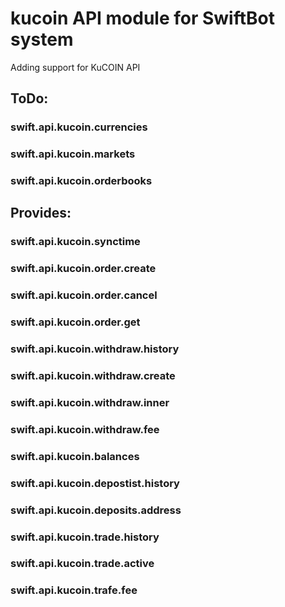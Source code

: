 # kucoin API module for SwiftBot system

Adding support for KuCOIN API


## ToDo:
### swift.api.kucoin.currencies
### swift.api.kucoin.markets
### swift.api.kucoin.orderbooks

## Provides:
### swift.api.kucoin.synctime

### swift.api.kucoin.order.create
### swift.api.kucoin.order.cancel
### swift.api.kucoin.order.get
### swift.api.kucoin.withdraw.history
### swift.api.kucoin.withdraw.create
### swift.api.kucoin.withdraw.inner
### swift.api.kucoin.withdraw.fee
### swift.api.kucoin.balances
### swift.api.kucoin.depostist.history
### swift.api.kucoin.deposits.address
### swift.api.kucoin.trade.history
### swift.api.kucoin.trade.active
### swift.api.kucoin.trafe.fee


